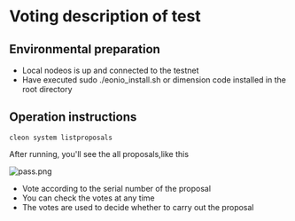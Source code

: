 # Voting description of test


## Environmental preparation

- Local nodeos is up and connected to the testnet
- Have executed sudo ./eonio_install.sh or dimension code installed in the root directory

## Operation instructions

```shell
cleon system listproposals
```

After running, you'll see the all proposals,like this


![pass.png](https://github.com/dimensionofficial/C.H.A.O.S.-Framework/blob/master/2-ConsensusX/SITtest/2.png)


- Vote according to the serial number of the proposal
- You can check the votes at any time
- The votes are used to decide whether to carry out the proposal

